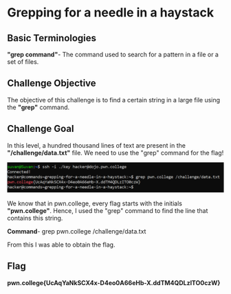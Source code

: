# Grepping for a needle in a haystack

## Basic Terminologies

**"grep command"**-  The command used to search for a pattern in a file or a set of files.

## Challenge Objective
The objective of this challenge is to find a certain string in a large file using the **"grep"** command.

## Challenge Goal

In this level, a hundred thousand lines of text are present in the **"/challenge/data.txt"** file. We need to use the "grep" command for the flag!

![Error in loading image](image-3.png)

We know that in pwn.college, every flag starts with the initials **"pwn.college"**. Hence, I used the "grep" command to find the line that contains this string.

**Command**- grep pwn.college /challenge/data.txt

From this I was able to obtain the flag.

## Flag

**pwn.college{UcAqYaNkSCX4x-D4eo0A66eHb-X.ddTM4QDLzITO0czW}**


